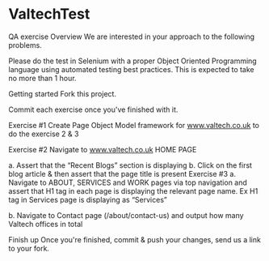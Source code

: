 # ValtechTest
QA exercise
Overview
We are interested in your approach to the following problems.

Please do the test in Selenium with a proper Object Oriented Programming language using automated testing best practices. This is expected to take no more than 1 hour.

Getting started
Fork this project.

Commit each exercise once you've finished with it.

Exercise #1
Create Page Object Model framework for www.valtech.co.uk to do the exercise 2 & 3

Exercise #2
Navigate to www.valtech.co.uk HOME PAGE

a. Assert that the “Recent Blogs” section is displaying
b. Click on the first blog article & then assert that the page title is present
Exercise #3
a. Navigate to ABOUT, SERVICES and WORK pages via top navigation and assert that H1 tag in each page is displaying the relevant page name. Ex H1 tag in Services page is displaying as “Services”

b. Navigate to Contact page (/about/contact-us) and output how many Valtech offices in total

Finish up
Once you're finished, commit & push your changes, send us a link to your fork.